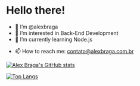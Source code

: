 # Hello there!

- 👋 I’m @alexbraga
- 👀 I’m interested in Back-End Development
- 🌱 I’m currently learning Node.js
<!-- - 💞️ I’m looking to collaborate on ... -->
- 📫 How to reach me: contato@alexbraga.com.br

<!---
alexbraga/alexbraga is a ✨ special ✨ repository because its `README.md` (this file) appears on your GitHub profile.
You can click the Preview link to take a look at your changes.
--->

 [![Alex Braga's GitHub stats](https://github-readme-stats.vercel.app/api?username=alexbraga&show_icons=true&theme=material-palenight&include_all_commits=true&hide_border=true)](https://github.com/anuraghazra/github-readme-stats)

 [![Top Langs](https://github-readme-stats.vercel.app/api/top-langs/?username=alexbraga&theme=material-palenight&layout=compact&hide_border=true)](https://github.com/anuraghazra/github-readme-stats)
